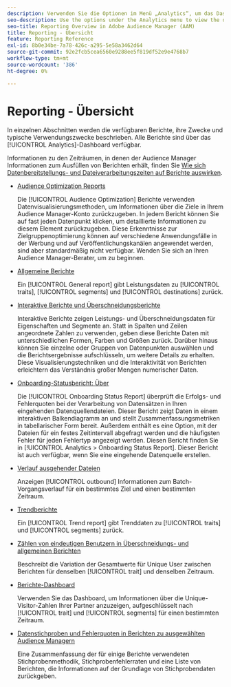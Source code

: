 ```yaml
---
description: Verwenden Sie die Optionen im Menü „Analytics“, um das Dashboard und verschiedene Berichte anzuzeigen.
seo-description: Use the options under the Analytics menu to view the dashboard and various reports in Adobe Audience Manager (AAM).
seo-title: Reporting Overview in Adobe Audience Manager (AAM)
title: Reporting - Übersicht
feature: Reporting Reference
exl-id: 8b0e34be-7a78-426c-a295-5e58a3462d64
source-git-commit: 92e2fcb5cea6560e9288ee5f819df52e9e4768b7
workflow-type: tm+mt
source-wordcount: '386'
ht-degree: 0%

---
```


# Reporting - Übersicht

In einzelnen Abschnitten werden die verfügbaren Berichte, ihre Zwecke und typische Verwendungszwecke beschrieben. Alle Berichte sind über das [!UICONTROL Analytics]-Dashboard verfügbar.

Informationen zu den Zeiträumen, in denen der Audience Manager Informationen zum Ausfüllen von Berichten erhält, finden Sie [Wie sich Datenbereitstellungs- und Dateiverarbeitungszeiten auf Berichte auswirken](/help/using/reference/reporting-file-transfer-timeframe.md).

* [Audience Optimization Reports](/help/using/reporting/audience-optimization-reports/audience-optimization-reports.md)

  Die [!UICONTROL Audience Optimization] Berichte verwenden Datenvisualisierungsmethoden, um Informationen über die Ziele in Ihrem Audience Manager-Konto zurückzugeben. In jedem Bericht können Sie auf fast jeden Datenpunkt klicken, um detaillierte Informationen zu diesem Element zurückzugeben. Diese Erkenntnisse zur Zielgruppenoptimierung können auf verschiedene Anwendungsfälle in der Werbung und auf Veröffentlichungskanälen angewendet werden, sind aber standardmäßig nicht verfügbar. Wenden Sie sich an Ihren Audience Manager-Berater, um zu beginnen.

* [Allgemeine Berichte](/help/using/reporting/general-reports.md)

  Ein [!UICONTROL General report] gibt Leistungsdaten zu [!UICONTROL traits], [!UICONTROL segments] und [!UICONTROL destinations] zurück.

* [Interaktive Berichte und Überschneidungsberichte](/help/using/reporting/dynamic-reports/dynamic-reports.md)

  Interaktive Berichte zeigen Leistungs- und Überschneidungsdaten für Eigenschaften und Segmente an. Statt in Spalten und Zeilen angeordnete Zahlen zu verwenden, geben diese Berichte Daten mit unterschiedlichen Formen, Farben und Größen zurück. Darüber hinaus können Sie einzelne oder Gruppen von Datenpunkten auswählen und die Berichtsergebnisse aufschlüsseln, um weitere Details zu erhalten. Diese Visualisierungstechniken und die Interaktivität von Berichten erleichtern das Verständnis großer Mengen numerischer Daten.

* [Onboarding-Statusbericht: Über](/help/using/reporting/onboarding-status-report.md)

  Die [!UICONTROL Onboarding Status Report] überprüft die Erfolgs- und Fehlerquoten bei der Verarbeitung von Datensätzen in Ihren eingehenden Datenquellendateien. Dieser Bericht zeigt Daten in einem interaktiven Balkendiagramm an und stellt Zusammenfassungsmetriken in tabellarischer Form bereit. Außerdem enthält es eine Option, mit der Dateien für ein festes Zeitintervall abgefragt werden und die häufigsten Fehler für jeden Fehlertyp angezeigt werden. Diesen Bericht finden Sie in [!UICONTROL Analytics > Onboarding Status Report]. Dieser Bericht ist auch verfügbar, wenn Sie eine eingehende Datenquelle erstellen.

* [Verlauf ausgehender Dateien](/help/using/reporting/outbound-history-report.md)

  Anzeigen [!UICONTROL outbound] Informationen zum Batch-Vorgangsverlauf für ein bestimmtes Ziel und einen bestimmten Zeitraum.

* [Trendberichte](/help/using/reporting/trend-reports.md)

  Ein [!UICONTROL Trend report] gibt Trenddaten zu [!UICONTROL traits] und [!UICONTROL segments] zurück.

* [Zählen von eindeutigen Benutzern in Überschneidungs- und allgemeinen Berichten](/help/using/reporting/unique-user-counts.md)

  Beschreibt die Variation der Gesamtwerte für Unique User zwischen Berichten für denselben [!UICONTROL trait] und denselben Zeitraum.

* [Berichte-Dashboard](/help/using/reporting/trend-reports.md)

  Verwenden Sie das Dashboard, um Informationen über die Unique-Visitor-Zahlen Ihrer Partner anzuzeigen, aufgeschlüsselt nach [!UICONTROL trait] und [!UICONTROL segments] für einen bestimmten Zeitraum.

* [Datenstichproben und Fehlerquoten in Berichten zu ausgewählten Audience Managern](/help/using/reporting/report-sampling.md)

  Eine Zusammenfassung der für einige Berichte verwendeten Stichprobenmethodik, Stichprobenfehlerraten und eine Liste von Berichten, die Informationen auf der Grundlage von Stichprobendaten zurückgeben.
